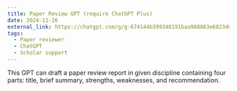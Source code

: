 ```yaml
---
title: Paper Review GPT (require ChatGPT Plus)
date: 2024-11-26
external_link: https://chatgpt.com/g/g-674144b399348191baa968083e6823dd-academic-paper-review-gpt
tags:
  - Paper reviewer
  - ChatGPT
  - Scholar support
---
```


This GPT can draft a paper review report in given discipline containing four parts: title, brief summary, strengths, weaknesses, and recommendation.

<!--more-->
